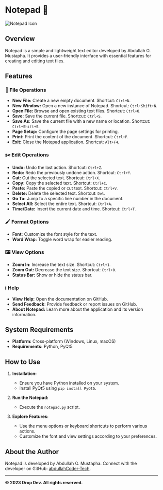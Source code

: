 # Notepad 📝

![Notepad Icon](icon.ico)

## Overview

Notepad is a simple and lightweight text editor developed by Abdullah O. Mustapha. It provides a user-friendly interface with essential features for creating and editing text files.

## Features

### 📄 File Operations

- **New File:** Create a new empty document. Shortcut: `Ctrl+N`.
- **New Window:** Open a new instance of Notepad. Shortcut: `Ctrl+Shift+N`.
- **Open File:** Browse and open existing text files. Shortcut: `Ctrl+O`.
- **Save:** Save the current file. Shortcut: `Ctrl+S`.
- **Save As:** Save the current file with a new name or location. Shortcut: `Ctrl+Shift+S`.
- **Page Setup:** Configure the page settings for printing.
- **Print:** Print the content of the document. Shortcut: `Ctrl+P`.
- **Exit:** Close the Notepad application. Shortcut: `Alt+F4`.

### ✂️ Edit Operations

- **Undo:** Undo the last action. Shortcut: `Ctrl+Z`.
- **Redo:** Redo the previously undone action. Shortcut: `Ctrl+Y`.
- **Cut:** Cut the selected text. Shortcut: `Ctrl+X`.
- **Copy:** Copy the selected text. Shortcut: `Ctrl+C`.
- **Paste:** Paste the copied or cut text. Shortcut: `Ctrl+V`.
- **Delete:** Delete the selected text. Shortcut: `Del`.
- **Go To:** Jump to a specific line number in the document.
- **Select All:** Select the entire text. Shortcut: `Ctrl+A`.
- **Time/Date:** Insert the current date and time. Shortcut: `Ctrl+T`.

### 🖌️ Format Options

- **Font:** Customize the font style for the text.
- **Word Wrap:** Toggle word wrap for easier reading.

### 🖼️ View Options

- **Zoom In:** Increase the text size. Shortcut: `Ctrl+1`.
- **Zoom Out:** Decrease the text size. Shortcut: `Ctrl+0`.
- **Status Bar:** Show or hide the status bar.

### ℹ️ Help

- **View Help:** Open the documentation on GitHub.
- **Send Feedback:** Provide feedback or report issues on GitHub.
- **About Notepad:** Learn more about the application and its version information.

## System Requirements

- **Platform:** Cross-platform (Windows, Linux, macOS)
- **Requirements:** Python, PyQt5

## How to Use

1. **Installation:**
   - Ensure you have Python installed on your system.
   - Install PyQt5 using `pip install PyQt5`.

2. **Run the Notepad:**
   - Execute the `notepad.py` script.

3. **Explore Features:**
   - Use the menu options or keyboard shortcuts to perform various actions.
   - Customize the font and view settings according to your preferences.

## About the Author

Notepad is developed by Abdullah O. Mustapha. Connect with the developer on GitHub: [abdullahCoder-Tech](https://github.com/abdullahCoder-Tech).

---

**© 2023 Drop Dev. All rights reserved.**